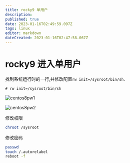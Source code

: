 ```yaml
---
title: rocky9 单用户
description: 
published: true
date: 2023-01-16T02:49:59.097Z
tags: linux
editor: markdown
dateCreated: 2023-01-16T02:47:58.067Z
---
```


# rocky9 进入单用户

找到系统运行时的一行,并修改配置`rw init=/sysroot/bin/sh`.

```
# rw init=/sysroot/bin/sh
```

![centos8pw1](https://www.layerstack.com/img/docs/resources/centos8pw1.png)

![centos8pw2](https://www.layerstack.com/img/docs/resources/centos8pw2.png)

修改权限
```bash
chroot /sysroot
```

修改密码
```bash
passwd
touch /.autorelabel
reboot -f
```

